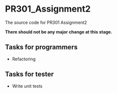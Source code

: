 # PR301_Assignment2
The source code for PR301 Assignment2

**There should not be any major change at this stage.**

## Tasks for programmers
- Refactoring

## Tasks for tester
- Write unit tests
